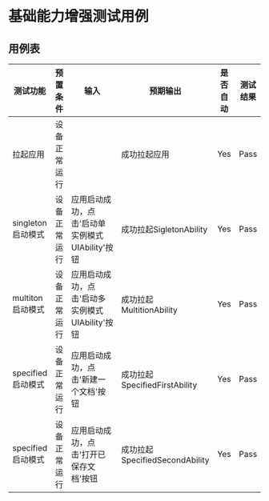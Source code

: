 # 基础能力增强测试用例

## 用例表

| 测试功能                  | 预置条件     | 输入                            | 预期输出                                          | 是否自动 | 测试结果 |
|-----------------------| ------------ |-------------------------------|-------------------------------------------------|------| -------- |
| 拉起应用                  | 设备正常运行 |                               | 成功拉起应用                                       | Yes  | Pass     |
| singleton启动模式         | 设备正常运行 | 应用启动成功，点击'启动单实例模式UIAbility'按钮 | 成功拉起SigletonAbility                           | Yes  | Pass     |
| multiton启动模式          | 设备正常运行 | 应用启动成功，点击'启动多实例模式UIAbility'按钮 | 成功拉起MultitionAbility                     | Yes  | Pass     |
| specified启动模式         | 设备正常运行 | 应用启动成功，点击'新建一个文档'按钮           | 成功拉起SpecifiedFirstAbility               | Yes  | Pass     |
| specified启动模式         | 设备正常运行 | 应用启动成功，点击'打开已保存文档'按钮          | 成功拉起SpecifiedSecondAbility             | Yes  | Pass     |

